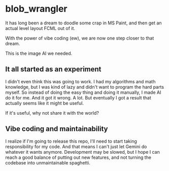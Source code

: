 # blob_wrangler

It has long been a dream to doodle some crap in MS Paint, and then get an actual level layout FCML out of it.

With the power of vibe coding (ew), we are now one step closer to that dream.

This is the image AI we needed.

## It all started as an experiment

I didn't even think this was going to work.
I had my algorithms and math knowledge, but I was kind of lazy and didn't want to program the hard parts myself.
So instead of doing the easy thing and doing it manually, I made AI do it for me. And it got it wrong. A lot.
But eventually I got a result that actually seems like it might be useful.

If it's useful, why not share it with the world?

## Vibe coding and maintainability

I realize if I'm going to release this repo, I'll need to start taking responsibility for my code.
And that means I can't just let Gemini do whatever it wants anymore.
Development may be slowed, but I hope I can reach a good balance of putting out new features, and not turning the codebase into unmaintainable spaghetti.
